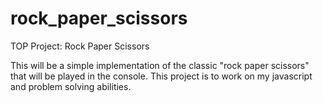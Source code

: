 # rock_paper_scissors
TOP Project: Rock Paper Scissors

This will be a simple implementation of the classic "rock paper scissors" that will be played in the console.
This project is to work on my javascript and problem solving abilities.